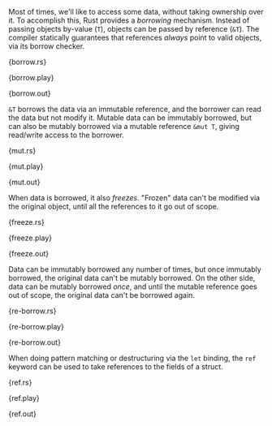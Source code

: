 Most of times, we'll like to access some data, without taking ownership over
it. To accomplish this, Rust provides a *borrowing* mechanism. Instead of
passing objects by-value (`T`), objects can be passed by reference (`&T`). The
compiler statically guarantees that references *always* point to valid objects,
via its borrow checker.

{borrow.rs}

{borrow.play}

{borrow.out}

`&T` borrows the data via an immutable reference, and the borrower can read the
data but not modify it. Mutable data can be immutably borrowed, but can also be
mutably borrowed via a mutable reference `&mut T`, giving read/write access to
the borrower.

{mut.rs}

{mut.play}

{mut.out}

When data is borrowed, it also *freezes*. "Frozen" data can't be modified via
the original object, until all the references to it go out of scope.

{freeze.rs}

{freeze.play}

{freeze.out}

Data can be immutably borrowed any number of times, but once immutably
borrowed, the original data can't be mutably borrowed. On the other side, data
can be mutably borrowed *once*, and until the mutable reference goes out of
scope, the original data can't be borrowed again.

{re-borrow.rs}

{re-borrow.play}

{re-borrow.out}

When doing pattern matching or destructuring via the `let` binding, the `ref`
keyword can be used to take references to the fields of a struct.

{ref.rs}

{ref.play}

{ref.out}
